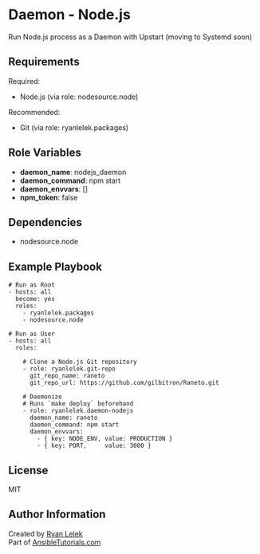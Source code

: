 Daemon - Node.js
================

Run Node.js process as a Daemon with Upstart (moving to Systemd soon)

Requirements
------------

Required:  
- Node.js (via role: nodesource.node)

Recommended:
- Git (via role: ryanlelek.packages)

Role Variables
--------------

- **daemon_name**: nodejs_daemon
- **daemon_command**: npm start
- **daemon_envvars**: []
- **npm_token**: false

Dependencies
------------

- nodesource.node

Example Playbook
----------------

    # Run as Root
    - hosts: all
      become: yes
      roles:
        - ryanlelek.packages
        - nodesource.node

    # Run as User
    - hosts: all
      roles:

        # Clone a Node.js Git repository
        - role: ryanlelek.git-repo
          git_repo_name: raneto
          git_repo_url: https://github.com/gilbitron/Raneto.git

        # Daemonize
        # Runs `make deploy` beforehand
        - role: ryanlelek.daemon-nodejs
          daemon_name: raneto
          daemon_command: npm start
          daemon_envvars:
            - { key: NODE_ENV, value: PRODUCTION }
            - { key: PORT,     value: 3000 }

License
-------

MIT

Author Information
------------------

Created by [Ryan Lelek](https://www.ryanlelek.com)  
Part of [AnsibleTutorials.com](http://www.ansibletutorials.com)
